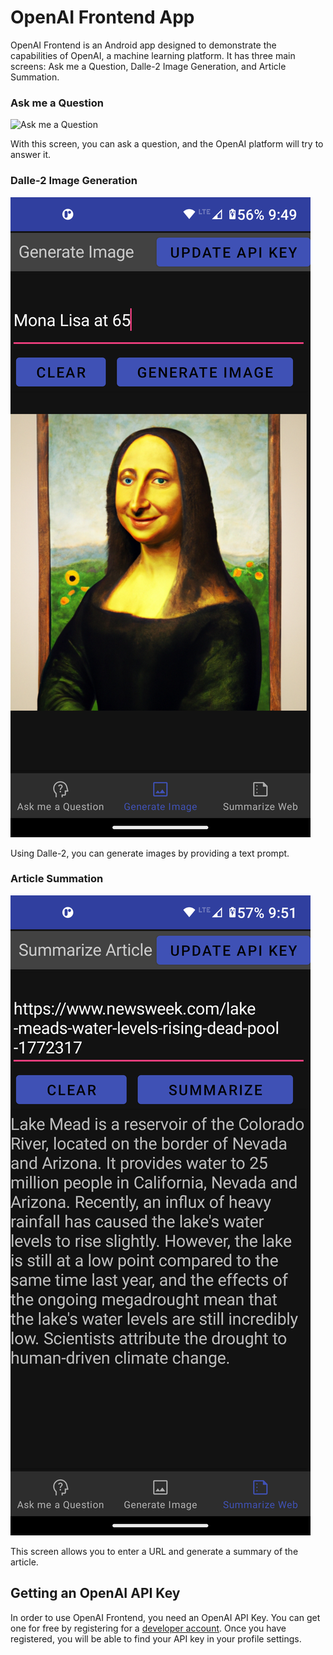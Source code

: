 # OpenAI Frontend App

OpenAI Frontend is an Android app designed to demonstrate the capabilities of OpenAI, a machine learning platform. It has three main screens: Ask me a Question, Dalle-2 Image Generation, and Article Summation.

### Ask me a Question

![Ask me a Question](./images/ask-ask-question.png)

With this screen, you can ask a question, and the OpenAI platform will try to answer it.

### Dalle-2 Image Generation

![Dalle-2 Image Generation](./images/dalle2.png)

Using Dalle-2, you can generate images by providing a text prompt.

### Article Summation

![Article Summation](./images/article-summation.png)

This screen allows you to enter a URL and generate a summary of the article.

## Getting an OpenAI API Key

In order to use OpenAI Frontend, you need an OpenAI API Key. You can get one for free by registering for a [developer account](https://developer.openai.com/). Once you have registered, you will be able to find your API key in your profile settings.